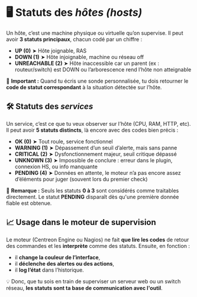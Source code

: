 # 🖥️ **Statuts des *hôtes (hosts)***

Un hôte, c’est une machine physique ou virtuelle qu’on supervise. Il peut avoir **3 statuts principaux**, chacun codé par un chiffre :

- **UP (0)** ➤ Hôte joignable, RAS
- **DOWN (1)** ➤ Hôte injoignable, machine ou réseau off
- **UNREACHABLE (2)** ➤ Hôte inaccessible car un parent (ex : routeur/switch) est DOWN ou l’arborescence rend l’hôte non atteignable

📌 **Important :** Quand tu écris une sonde personnalisée, tu dois retourner le **code de statut correspondant** à la situation détectée sur l’hôte.



## 🛠️ **Statuts des *services***

Un service, c’est ce que tu veux observer sur l’hôte (CPU, RAM, HTTP, etc). Il peut avoir **5 statuts distincts**, là encore avec des codes bien précis :

- **OK (0)** ➤ Tout roule, service fonctionnel
- **WARNING (1)** ➤ Dépassement d’un seuil d’alerte, mais sans panne
- **CRITICAL (2)** ➤ Dysfonctionnement majeur, seuil critique dépassé
- **UNKNOWN (3)** ➤ Impossible de conclure : erreur dans le plugin, connexion HS, ou info manquante
- **PENDING (4)** ➤ Données en attente, le moteur n’a pas encore assez d’éléments pour juger (souvent lors du premier check)

🧠 **Remarque :** Seuls les statuts **0 à 3** sont considérés comme traitables directement. Le statut **PENDING** disparaît dès qu'une première donnée fiable est obtenue.



## 📈 **Usage dans le moteur de supervision**

Le moteur (Centreon Engine ou Nagios) ne fait **que lire les codes** de retour des commandes et les **interprète** comme des statuts. Ensuite, en fonction :

- il **change la couleur de l’interface**,
- il **déclenche des alertes ou des actions**,
- il **log l’état** dans l’historique.

💡 Donc, que tu sois en train de superviser un serveur web ou un switch réseau, **les statuts sont ta base de communication avec l'outil**.

